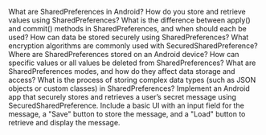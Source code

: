 What are SharedPreferences in Android?
How do you store and retrieve values using SharedPreferences?
What is the difference between apply() and commit() methods in SharedPreferences, and when should each be used?
How can data be stored securely using SharedPreferences?
What encryption algorithms are commonly used with SecuredSharedPreference?
Where are SharedPreferences stored on an Android device?
How can specific values or all values be deleted from SharedPreferences?
What are SharedPreferences modes, and how do they affect data storage and access?
What is the process of storing complex data types (such as JSON objects or custom classes) in SharedPreferences?
Implement an Android app that securely stores and retrieves a user’s secret message using SecuredSharedPreference. Include a basic UI with an input field for the message, a "Save" button to store the message, and a "Load" button to retrieve and display the message.
